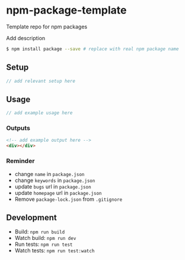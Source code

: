 # npm-package-template

Template repo for npm packages

Add description

```bash
$ npm install package --save # replace with real npm package name
```

## Setup

```javascript
// add relevant setup here
```

## Usage

```javascript
// add example usage here
```

### Outputs

```html
<!-- add example output here -->
<div></div>
```

### Reminder

-   change `name` in `package.json`
-   change `keywords` in `package.json`
-   update `bugs` url in `package.json`
-   update `homepage` url in `package.json`
-   Remove `package-lock.json` from `.gitignore`

## Development

-   Build: `npm run build`
-   Watch build: `npm run dev`
-   Run tests: `npm run test`
-   Watch tests: `npm run test:watch`
